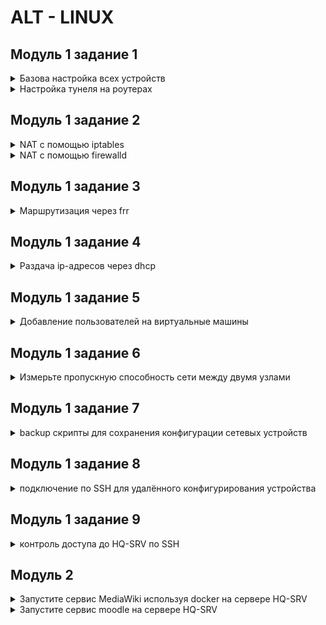 # ALT - LINUX    

## Модуль 1 задание 1

<details>
<summary>Базова настройка всех устройств</summary>

__Цель задания:__  
Выполнить базовую настройку всех устройств:  
    a.Собрать топологию согласно рисунку. Все устройства работают на OC Linux - ALT  
            - ISP - Альт Сервер 10.2 (CLI)  
            - CLI - Альт Рабочая станция 10.2 (GUI)  
            - HQ-R - Альт Сервер 10.2 (CLI)  
            - HQ-SRV - Альт Сервер 10.2 (GUI)  
            - BR-R - Альт Сервер 10.2 (CLI)  
            - BR-SRV - Альт Сервер 10.2 (CLI)  
    b.Присвоить имена в соответствии с топологией  
    c.Рассчитать IP-адресацию IPv4 и IPv6. Необходимо заполнить таблицу №1. При необходимости отредактировать таблицу.  
    d.Пул адресов для сети офиса BRANCH - не более 16. Для IPv6 пропустить этот пункт.  
    e.Пул адресов для сети офиса HQ - не более 64. Для IPv6 пропустить этот пункт.  

### Топология сети

![Снимок экрана 2023-12-06 143215](https://github.com/Danul1545/demo2024/assets/148867600/24a47534-3ea4-4205-83db-53da5d0edea6)

### Таблица сети (разбитая на подсети)

| Имя устройства | Интерфейсы |  IPv4/IPv6    | Маска/Префикс |      Шлюз      |
| :------------: | :--------: | :----------:  | :----------:  | :------------: |
|                | ens192     | 10.12.25.10   | /24           | 10.12.13.254   |
| ISP            | ens224     | 192.168.0.170 | /30           |                |
|                | ens256     | 192.168.0.162 | /30           |                |
|                | ens161     | 1.1.1.3       | /30           |                |
| HQ-R           | ens192     | 192.168.0.2   | /25           |                |
|                | ens224     | 192.168.0.169 | /30           | 192.168.0.164  | 
| BR-R           | ens192     | 192.168.0.130 | /27           |                |
|                | ens224     | 192.168.0.161 | /30           | 192.168.0.164  |
| HQ-SRV         | ens192     | 192.168.0.1   | /25           | 192.168.0.2    |
| BR-SRV         | ens192     | 192.168.0.129 | /27           | 192.168.0.130  |
| CLI            | ens192     | 1.1.1.2       | /30           | 1.1.1.3        |



### Выполнение задания  
### Метод, если интерфейсы были добалены до полной установки системы
Для начала узнал, какие интерфейсы есть на `ISP`:
```
ip a
```
После этого приступил к настройке статической маршрутизации  
Открыл файл options для нужного интерфейса:  
```
vim /etc/net/ifaces/ens192/options
```
Там поменял все как на примере:   
```
BOOTPROTO=static
TYPE=eth
CONFIG_WIRELESS=no
SYSTEMD_BOOTPROTO=static
CONFIG_IPV4=yes
DISABLED=no
NM_CONTROLLED=no
SYSTEMD_CONTROLLED=no
```
После этого задал нужный адрес на интрефейс:  
```
echo xxx.xxx.xxx.xxx/xx > /etc/net/ifaces/ensxxx/ipv4address
```
Если нужно добавить шлюз по умолчанию, то нужна эта команда:  
```
echo default via xxx.xxx.xxx.xxx > /etc/net/ifaces/xxx/ipv4route
```
`Вместо x, нужно вставить IP-адрес и номер интерфейса`  
Если нужно указать информацию о DNS-сервере, прописываем команду:  
```
echo nameserver 8.8.8.8 > /etc/resolv.conf
```
После этого перезагружаем сетевую службу:  
```
service network restart
```
И смотрим результат:  
```
ip a
```
Если на интерфейсе показывается 2 IP-адреса то  нужно отключить NetworkManager командой:
```
systemctl disable network.service NetworkManager
```
---
### Добовление интерфейсов.  
```
mkdir /etc/net/ifaces/xxx
```
`Вместо x пишется нужный интерфейс`

Далее в данной папку нужно создать файл `options` со следующими параметрами:
```
BOOTPROTO=static
TYPE=eth
CONFIG_WIRELESS=no
SYSTEMD_BOOTPROTO=static
CONFIG_IPV4=yes
DISABLED=no
NM_CONTROLLED=no
SYSTEMD_CONTROLLED=no
```
После этого задается нужный адрес на интрефейс:  
```
echo xxx.xxx.xxx.xxx/xx > /etc/net/ifaces/ensxxx/ipv4address
```
Если нужно добавить шлюз по умолчанию, то нужна эта команда:  
```
echo default via xxx.xxx.xxx.xxx > /etc/net/ifaces/xxx/ipv4route
```
`Вместо x, нужно вставить IP-адрес и номер интерфейса` 

Если нужно указать информацию о DNS-сервере, прописываем команду:  
```
echo nameserver 8.8.8.8 > /etc/resolv.conf
```
После этого перезагружаем сетевую службу:  
```
service network restart
```
И смотрим результат:  
```
ip a
```
Если на интерфейсе показывается 2 IP-адреса то  нужно отключить NetworkManager командой:
```
systemctl disable network.service NetworkManager
```

### Всё тоже самое повторил на других интерфейсах

</details>

<details>
<summary>Настройка тунеля на роутерах</summary> 

Создаём новый интерфейс.
```
mkdir /etc/net/ifaces/tun1
```
Заходим в настройки итерфейса
```
vim /etc/net/ifaces/tun1/options
```
Пишем такие настройки:

```
TYPE=iptun
TUNTUPE=gre
TUNLOCAL=xxx.xxx.xxx.xxx
TUNREMOUTE=xxx.xxx.xxx.xxx
TUNOPTIONS='ttl 64'
HOST=ensxx
```
вместо x пишем ip и интерфейс 2 роутеров.

`TUNLOCAL`- ip данного роутера, а`TUNREMOUTE` - второго к которму мы делаем тунель.

Назначаем ip для тунеля:
```
echo 172.16.100.1/24 > /etc/net/ifaces/tun1/ipv4address
```
Также назначаем ipv6:
```
echo 2001:5::1/64 > /etc/net/ifaces/tun1/ipv6address
```
И перезапускаем сеть.
```
systemctl restart network
```
### Всё тоже самое повторяем на втором роутере.

после настройки проверяем командой `ping`

![image](https://github.com/Danul1545/demo2024/assets/148867600/cf6fddea-e2d4-45c9-8f5c-1be4ebf6c637)

</details>

## Модуль 1 задание 2

<details>
    <summary>NAT с помощью iptables</summary>

Включить ip-адресацию `/etc/net/sysctl.conf`
```
net.ipv4.ip_forward = 1
```

Приминить изменения
```
sudo sysctl -p
```

Интерфейсы:
- `eth0` - внешний интерфейс
- `eth1` - внутрений интерфейс

Интерфейс с раздачей интернета:
```
iptables -t nat -A POSTROUTING -o eth0 -j MASQUERADE
```

Разрешения на передачу адресации:
внутри
```
iptables -A FORWARD -i eth1 -o eth0 -j ACCEPT
```
снаружи
```
iptables -A FORWARD -i eth0 -o eth1 -m state --state ESTABLISHED,RELATED -j ACCEPT
```

Сохранить настройку:
```
iptables-save
```

</details>

<details>
    <summary>NAT с помощью firewalld</summary>
    
Отключить NetworkManager:
```
systemctl disable network.service NetworkManager
```
Настройки интерфейсов должны быть такими:
```
NM_CONTROLLED=no
DISABLED=no
```
Установка firewalld:
```
apt-get -y install firewalld
```
Автозагрузка:
```
systemctl enable --now firewalld
```
Правила к исходящим пакетам:
```
firewall-cmd --permanent --zone=public --add-interface=ens33
```
Правила к входящим пакетам:
```
firewall-cmd --permanent --zone=trusted --add-interface=ens34
```
Включение NAT:
```
firewall-cmd --permanent --zone=public --add-masquerade
```
Сохранение правил:
```
firewall-cmd --reload
```

</details>

## Модуль 1 задание 3

<details><summary>Маршрутизация через frr</summary>

Настройте внутреннюю динамическую маршрутизацию по средствам FRR. Выберите и обоснуйте выбор протокола динамической маршрутизации из расчёта, что в дальнейшем сеть будет масштабироваться.  
a. Составьте топологию сети L3.  

Установка пакета:
```
apt-get -y install frr
```
Автозагрузка:
```
systemctl enable --now frr
```
Включение демона службы ospf:
```
nano /etc/frr/daemons
```
```
ospfd=yes
```
```
systemctl restart frr
```
Вход в среду роутера:
```
vtysh
```
Показать интерфейсы:
```
sh in br
```
|Interface|Status|VRF|Adresses|
|:----:|:-:|:------:|:--------------:|
|ens224|up |default |192.168.0.162/30|
|ens192|up |default |192.168.0.129/27|
|lo    |up |default |                |

Активировать ospf:
```
router ospf
```
Вводим СЕТИ:
```
net 192.168.0.160/30 area 0
net 192.168.0.128/27 area 0
```
Показать соседей:
```
do sh ip ospf neighbor
```
СОХРАНИТЬ КОНФИГИ:
```
do w
```

![image](https://github.com/abdurrah1m/DEMO2024/assets/148451230/a39631c1-a683-47d2-a63a-4bbb93d7556a)
</details>

## Модуль 1 задание 4

<details><summary>Раздача ip-адресов через dhcp</summary>

Настройте автоматическое распределение IP-адресов на роутере HQ-R.  
a. Учтите, что у сервера должен быть зарезервирован адрес.

Установка пакета:
```
apt-get -y install dhcp-server
```
`/etc/sysconfig/dhcpd`, указываю интерфейс внутренней сети:
```
DHCPDARGS=ens19
```
Копирую образец:
```
cp /etc/dhcp/dhcpd.conf.sample /etc/dhcp/dhcpd.conf
```
`/etc/dhcp/dhcpd.conf` параметры раздачи:
```
ddns-update-style-none;

subnet 192.168.0.0 netmask 255.255.255.128 {
        option routers                  192.168.0.1;
        option subnet-mask              255.255.255.128;
        option domain-name-servers      8.8.8.8, 8.8.4.4;

        range dynamic-bootp 192.168.0.20 192.168.0.50;
        default-lease-time 21600;
        max-lease-time 43200;
}
```
```
systemctl restart dhcpd
```
```
systemctl status dhcpd.service
```
Автозагрузка:
```
chkconfig dhcpd on
service dhcpd start
```
HQ-SRV (клиент):
```
nano /etc/net/ifaces/ens18/ipv4address
```
```
#192.168.0.40
```
```
nano /etc/net/ifaces/ens18/options
```
```
BOOTROTO=dhcp
TYPE=eth
NM_CONTROLLED=yes
DISABLED=no
CONFIG_IPV4=yes
```
```
service network restart
```
```
ens18:
    inet 192.168.0.38/25 brd 192.168.0.127
```
</details>

## Модуль 1 задание 5

<details><summary>Добавление пользователей на виртуальные машины</summary>

Настройте локальные учётные записи на всех устройствах в соответствии с таблицей.

|Учётная запись|Пароль|Примечание|
|:--------------:|:------:|:----------------:|
|Admin           |P@ssw0rd|CLI, HQ-SRV       |
|Branch admin    |P@ssw0rd|BR-SRV, BR-R      |
|Network admin   |P@ssw0rd|HQ-R, BR-R, HQ-SRV|

Пользователь `admin` на `HQ-SRV`
```
adduser admin
```
```
usermod -aG root admin
```
```
passwd admin
P@ssw0rd
P@ssw0rd
```
```
nano /etc/passwd
```
```
admin:x:0:501::/home/admin:/bin/bash
```
</details>

## Модуль 1 задание 6

<details><summary>Измерьте пропускную способность сети между двумя узлами</summary>


Измерьте пропускную способность сети между двумя узлами HQ-R-ISP по средствам утилиты iperf 3. Предоставьте описание пропускной способности канала со скриншотами.

```
apt-get -y install iperf3
```
ISP как сервер:
если надо открыть порт
```
iptables -A INPUT -p tcp --dport 5201 -j ACCEPT
```
```
iperf3 -s
```
HQ-R:
```
iperf3 -c 192.168.0.161 -f M
```
```
[ID] Interval      Transfer   Bitrate        Retr Cwnd
[ 5] 0.00-1.00 sec 345 MBytes 344 MBytes/sec    0 538 KBytes
[ 5] 1.00-2.00 sec 338 MBytes 338 MBytes/sec    0 676 KBytes
[ 5] 3.00-4.00 sec 341 MBytes 341 MBytes/sec    0 749 KBytes
```
</details>

## Модуль 1 задание 7

<details><summary>backup скрипты для сохранения конфигурации сетевых устройств</summary>

Составьте backup скрипты для сохранения конфигурации сетевых устройств, а именно HQ-R BR-R. Продемонстрируйте их работу.

Заход в планировщик заданий:
```
EDITOR=nano crontab -e
```
минута | час | день | месяц | день недели | "команда, например `reboot`":
```
9 15 * * * cp /etc/frr/frr.conf /etc/networkbackup
```
```
ls /etc/networkbackup
```
```
frr.conf
```
</details>

## Модуль 1 задание 8

<details><summary>подключение по SSH для удалённого конфигурирования устройства</summary>

Настройте подключение по SSH для удалённого конфигурирования устройства HQ-SRV по порту 2222. Учтите, что вам необходимо перенаправить трафик на этот порт по средствам контролирования трафика.

HQ-SRV:
```
apt-get -y install openssh-server
```
```
systemctl enable --now sshd
```
```
nano /etc/openssh/sshd_config
```
```
Port 2222
PermitRootLogin no
PasswordAuthentication yes
```
Подключение
```
ssh student@192.168.0.40 -p 2222
```

</details>

## Модуль 1 задание 9

<details><summary>контроль доступа до HQ-SRV по SSH</summary>


Настройте контроль доступа до HQ-SRV по SSH со всех устройств, кроме CLI.

HQ-SRV:
```
nano /etc/openssh/sshd_config
```
Выбор пользователей
```
AllowUsers student@192.168.0.1 student@192.168.0.140 student@192.168.0.129 student@10.10.201.174
```
</details>

## Модуль 2

<details><summary>Запустите сервис MediaWiki используя docker на сервере HQ-SRV</summary>

Установка Docker и Docker-compose:

```
apt-get update && apt-get install -y docker-engine
apt-get install -y docker-compose
```

Автозагрузка Docker:

```
systemctl enable --now docker
```
Загружаем образы следующей командой:

```
docker pull mediawiki
docker pull mariadb
```

Создаем в домашней директории пользователя файл, в качестве пользователя, которого мы создавали при установке ОС, у нас – user, а его домашний каталог – /home/user, файл называется – wiki.yml, для приложения MediaWiki:

```
mcedit /home/user/wiki.yml
```

И заполняем его следующими строками
```
services:
  mariadb:
    image: mariadb
    container_name: mariadb
    restart: always
    environment:
      MYSQL_ROOT_PASSWORD: P@ssw0rd
      MYSQL_DATABASE: mediawiki
      MYSQL_USER: wiki
      MYSQL_PASSWORD: WikiP@ssw0rd
    volumes: [ mariadb_data:/var/lib/mysql ]
  wiki:
    image: mediawiki
    container_name: wiki
    restart: always
    environment:
      MEDIAWIKI_DB_HOST: mariadb
      MEDIAWIKI_DB_USER: wiki
      MEDIAWIKI_DB_PASSWORD: WikiP@ssw0rd
      MEDIAWIKI_DB_NAME: mediawiki
    ports:
      - "8080:80"
  #volumes: [ /home/user/mediawiki/LocalSettings.php:/var/www/html/LocalSettings.php ]
volumes:
  mariadb_data:
```
![image](https://github.com/user-attachments/assets/42f34c05-326b-4efc-9c7a-43476d81d9a7)

После всех настроек строку volumes.. мы обратно раскомментируем, убрав символ #!

Обычная версия:
```
docker-compose -f /home/user/wiki.yml up -d
```

Вторая версия `docker compose -f /home/user/wiki.yml up -d`

Заходим с клиента HQ-CLI на сайт после запуска контейнера:
![image](https://github.com/user-attachments/assets/b563650a-e7c6-468a-82be-1cb082ebbba9)

Видим, что файл LocalSettings.php не найден, и нажимаем на complete the installation или set up the wiki.

Выбираем удобный язык и нажиаем далее.
Заполняем строки состояния:
- Хост базы данных: `mariadb`
- Имя базы данных (без дефисов): `mediawiki`
- Имя пользователя базы данных: `wiki`
- Пароль базы данных: `WikiP@ssw0rd`    

Далее автоматически скачивается файл LocalSettings.php, который нужно переместить теперь на сервер с mediawiki, а именно на BR-SRV c HQ-CLI:
scp -P 2024 /home/user/Загрузки/LocalSettings.php sshuser@192.168.4.2:/home/sshuser/
![image](https://github.com/user-attachments/assets/ad61519c-4531-4a4f-9fc0-a73fa413212a)

Теперь заходим на сервер BR-SRV и перемещаем скачанный файл в /root, но перед этим удаляем то, что создалось в /root:
rm -rf /home/user/LocalSettings.php
mkdir /home/user/mediawiki
mv /home/sshuser/LocalSettings.php /home/user/mediawiki/
ls /home/user/mediawiki/


убираем # со строки volume.

Теперь перезапускаем контейнеры путём запуска контейнера ещё раз:
```
docker compose -f wiki.yml up -d
```

Проверим работу сайта, зайдем вновь через клиента HQ-CLI и увидим домашнюю страницу сайта:
![image](https://github.com/user-attachments/assets/4f00042a-eb35-4457-85ef-d00111a71d25)


</details>


<details>
    <summary>Запустите сервис moodle на сервере HQ-SRV</summary>

Устанавливаем для ряд пакетов, которые будут нам нужны для работы:
```
apt-get update

apt-get install apache2 php8.2 apache2-mod_php8.2 mariadb-server php8.2-opcache php8.2-curl php8.2-gd php8.2-intl php8.2-mysqli php8.2-xml php8.2-xmlrpc php8.2-ldap php8.2-zip php8.2-soap php8.2-mbstring php8.2-json php8.2-xmlreader php8.2-fileinfo php8.2-sodium
```

Включаем службы httpd2 и mysqld для дальнейшей работы с ними следующей командой:

```
systemctl enable –now httpd2 mysqld
```

Теперь настроим безопасный доступ к нашей будущей базе данных с помощью команды: `mysql_secure_installation`
Прожимаем просто enter, т.к. сейчас root без пароля: `Enter`
Прожимаем y для задания пароля: `Y` 
Задаем пароль к нашему root, желательно стандартный: `123qweR%`
Далее нажимаем на всё y, как на скриншоте `Y`

![image](https://github.com/user-attachments/assets/b640b051-00ab-442d-8ea2-9ee6bf4cc4f7)

Теперь заходим в СУБД для создания и настройки базы данных:
mariadb -u root -p
CREATE DATABASE moodledb;
CREATE USER moodle IDENTIFIED BY ‘P@ssw0rd’;
GRANT ALL PRIVILEGES ON moodledb.* TO moodle;
FLUSH PRIVILEGES;
![image](https://github.com/user-attachments/assets/0d058122-9020-49a3-a895-101060238d54)


Теперь скачаем сам мудл стабильной версии:
```
curl -L https://github.com/moodle/moodle/archive/refs/tags/v4.5.0.zip > /root/moodle.zip
```

![image](https://github.com/user-attachments/assets/2e7f0c19-cc57-4bb4-a85e-75d9d8bd26e3)

Разархивируем его в /var/www/html/ для дальнейшей настройки:
```
unzip /root/moodle.zip -d /var/www/html
mv /var/www/html/moodle-4.5.0/* /var/www/html/
ls /var/www/html
```

Создадим новый каталог moodledata, там будут храниться данные и изменим владельца на каталогах html и moodledata:
```
mkdir /var/www/moodledata
chown apache2:apache2 /var/www/html
chown apache2:apache2 /var/www/moodledata
```

Поменяем значение параметра max_input_vars в файле php.ini:
```
mcedit /etc/php/8.2/apache2-mod_php/php.ini
```
Жмём F7 для поиска нужной нам строки и пишем туда:
```
max_input_vars
```
![image](https://github.com/user-attachments/assets/c35e3e86-e661-48fc-b8bb-348b2571e61d)

Раскомментируем и пишем новое значение: `max_input_vars = 5000`

Удаляем стандартную страницу apache:
```
cd /var/www/html
ls
rm index.html
```
Перезапускаем службу httpd2:
```
systemctl restart httpd2
```
Теперь подключаемся с клиента HQ-CLI и начинаем настройку:
```
http://192.168.1.2/install.php
```
![image](https://github.com/user-attachments/assets/a775d4e9-cb07-4021-bf9a-33cd531bcb79)

Выбираем MariaDB в качестве драйвера базы данных:
![image](https://github.com/user-attachments/assets/1198a998-79b3-4879-afaf-8598b10b9e72)

Введём нужные данные в следующие строки:
Название базы данных: `moodledb`
Пользователь базы данных: `moodle`
Пароль: `P@ssw0rd`
![image](https://github.com/user-attachments/assets/e8d42f2e-5c9c-4d6a-a034-009fc8556992)

Далее заполняем обязательные поля для создания основного администратора:
Логин: `admin`
Новый пароль: `P@ssw0rd`
Имя: `Администратор` (или другое)
Фамилия: `Пользователь` (или другое)
Адрес электронной почты: `test.test@mail.ru` (или другое)
И нажимаем `Обновить профиль`
![image](https://github.com/user-attachments/assets/802a4878-5b4a-4fde-8c19-ab3d0bd3b66c)

Теперь заполним ещё некоторые строки на следующем шаге:
Полное название сайта: `11` (согласно рабочему месту)
Краткое название сайта: `moodle` (или другое)
Настройки местоположения: `Азия/Барнаул` (согласно региону)
Контакты службы поддержки: `test.test@mail.ru` (или другое)
И жмём `Сохранить изменения` в конце страницы:
![image](https://github.com/user-attachments/assets/d8075191-8449-4105-a929-60d1ecd4397d)

И после всего нас встречает рабочий сайт moodle, смотрим, что все наши указанные параметры отображаются:
![image](https://github.com/user-attachments/assets/ee034847-324c-41df-b3bc-9a7857c9a5ed)




</details>
